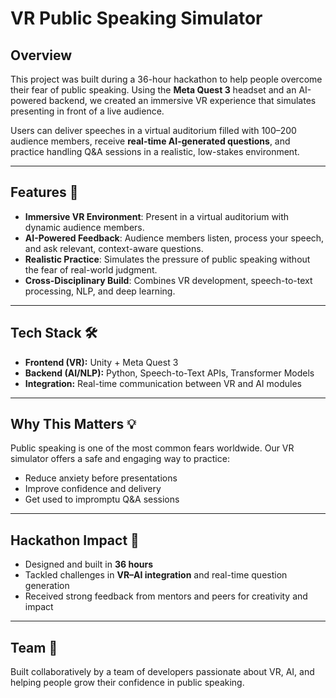 # VR Public Speaking Simulator

## Overview  
This project was built during a 36-hour hackathon to help people overcome their fear of public speaking. Using the **Meta Quest 3** headset and an AI-powered backend, we created an immersive VR experience that simulates presenting in front of a live audience.  

Users can deliver speeches in a virtual auditorium filled with 100–200 audience members, receive **real-time AI-generated questions**, and practice handling Q&A sessions in a realistic, low-stakes environment.

---

## Features 🚀
- **Immersive VR Environment**: Present in a virtual auditorium with dynamic audience members.  
- **AI-Powered Feedback**: Audience members listen, process your speech, and ask relevant, context-aware questions.  
- **Realistic Practice**: Simulates the pressure of public speaking without the fear of real-world judgment.  
- **Cross-Disciplinary Build**: Combines VR development, speech-to-text processing, NLP, and deep learning.  

---

## Tech Stack 🛠️
- **Frontend (VR):** Unity + Meta Quest 3  
- **Backend (AI/NLP):** Python, Speech-to-Text APIs, Transformer Models  
- **Integration:** Real-time communication between VR and AI modules  

---

## Why This Matters 💡
Public speaking is one of the most common fears worldwide. Our VR simulator offers a safe and engaging way to practice:  
- Reduce anxiety before presentations  
- Improve confidence and delivery  
- Get used to impromptu Q&A sessions  

---

## Hackathon Impact 🌟
- Designed and built in **36 hours**  
- Tackled challenges in **VR–AI integration** and real-time question generation  
- Received strong feedback from mentors and peers for creativity and impact  

---

## Team 👥
Built collaboratively by a team of developers passionate about VR, AI, and helping people grow their confidence in public speaking.  

